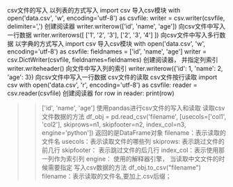 csv文件的写入
以列表的方式写入
import  csv      导入csv模块
with open('data.csv', 'w', encoding='utf-8') as csvfile:
writer = csv.writer(csvfile, delimiter=',')    创建阅读器
writer.writerow(['id', 'name', 'age'])    向csv文件中写入一行数据
writer.writerows([ ['1', '2', '3'], ['2', '3', '4'] ])     向csv文件中写入多行数据
以字典的方式写入
import  csv      导入csv模块
with open('data.csv', 'w', encoding='utf-8') as csvfile:
fieldnames = ['id', 'name', 'age']
writer = csv.DictWriter(csvfile, fieldnames=fieldnames)    创建阅读器， 并指定列索引
writer.writeheader()      向文件中写入列的索引
writer.writerow({'id': 1, 'name': 2, 'age': 3})    向csv文件中写入一行数据
csv文件的读取
csv文件按行读取
import csv
with open('data.csv', 'r', encoding='utf-8') as csvfile:
reader = csv.reader(csvfile)      创建阅读器
for row in reader:
print(row)
>> ['id', 'name', 'age']
>> 使用pandas进行csv文件的写入和读取
>> 读取csv文件数据的方法
>> df_obj = pd.read_csv('filename', [usecols=['col1', 'col2'], skiprows=n1, skipfooter=n2, index_col=n3, engine='python'])     返回的是DataFrame对象
>> filename：表示读取的文件名
>> usecols：表示读取文件的哪些列
>> skiprows:  表示跳过文件的前几行
>> skipfooter： 表示跳过文件的后几行
>> index_col：表示使用那一列作为索引列
>> engine： 使用的解释器引擎， 当读取中文文件的时候需要指定
>> 写入csv数据的方法
>> df_obj.to_csv("filename")
>> filename：表示读取的文件名,要加上.csv后缀；